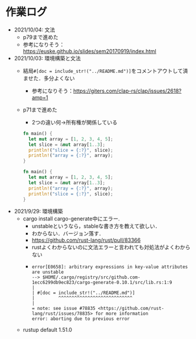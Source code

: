 # 作業ログ

- 2021/10/04: 文法
  - p79まで進めた
  - 参考になりそう：https://euske.github.io/slides/sem20170919/index.html
- 2021/10/03: 環境構築と文法
  - 結局`#[doc = include_str!("../README.md")]`をコメントアウトして済ませた．多分よくない
    - 参考になりそう：https://giters.com/clap-rs/clap/issues/2618?amp=1
  - p71まで進めた
    - 2つの違い何→所有権が関係している
    ```Rust
    fn main() {
      let mut array = [1, 2, 3, 4, 5];
      let slice = &mut array[1..3];
      println!("slice = {:?}", slice);
      println!("array = {:?}", array);
    }
    ```

    ```Rust
    fn main() {
      let mut array = [1, 2, 3, 4, 5];
      let slice = &mut array[1..3];
      println!("array = {:?}", array);
      println!("slice = {:?}", slice);
    }
    ```
- 2021/9/29: 環境構築
  - cargo install cargo-generate中にエラー.
    - unstableというなら，stableな書き方を教えて欲しい．
    - わからない．バージョン落す．
    - https://github.com/rust-lang/rust/pull/83366
    - rustよくわからないのに文法エラーと言われても対処法がよくわからない
    - ```
      error[E0658]: arbitrary expressions in key-value attributes are unstable
      --> $HOME/.cargo/registry/src/github.com-1ecc6299db9ec823/cargo-generate-0.10.1/src/lib.rs:1:9
      |
      | #[doc = include_str!("../README.md")]
      |         ^^^^^^^^^^^^^^^^^^^^^^^^^^^^
      |
      = note: see issue #78835 <https://github.com/rust-lang/rust/issues/78835> for more information
      error: aborting due to previous error
      ```
  - rustup default 1.51.0